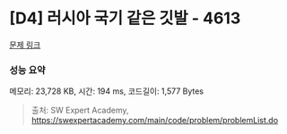 # [D4] 러시아 국기 같은 깃발 - 4613 

[문제 링크](https://swexpertacademy.com/main/code/problem/problemDetail.do?contestProbId=AWQl9TIK8qoDFAXj) 

### 성능 요약

메모리: 23,728 KB, 시간: 194 ms, 코드길이: 1,577 Bytes



> 출처: SW Expert Academy, https://swexpertacademy.com/main/code/problem/problemList.do
